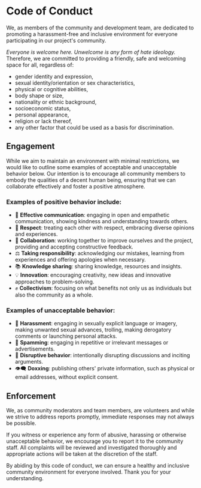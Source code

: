 # Code of Conduct
We, as members of the community and development team, are dedicated to promoting a harassment-free and inclusive environment for everyone participating in our project's community.


*Everyone is welcome here. Unwelcome is any form of hate ideology.* Therefore, we are committed to providing a friendly, safe and welcoming space for all, regardless of:
- gender identity and expression,
- sexual identity/orientation or sex characteristics,
- physical or cognitive abilities,
- body shape or size,
- nationality or ethnic background,
- socioeconomic status,
- personal appearance,
- religion or lack thereof,
- any other factor that could be used as a basis for discrimination.

## Engagement
While we aim to maintain an environment with minimal restrictions, we would like to outline some examples of acceptable and unacceptable behavior below. Our intention is to encourage all community members to embody the qualities of a decent human being, ensuring that we can collaborate effectively and foster a positive atmosphere.

### Examples of positive behavior include:
- 💬 **Effective communication**: engaging in open and empathetic communication, showing kindness and understanding towards others.
- 🌟 **Respect**: treating each other with respect, embracing diverse opinions and experiences.
- 🤝 **Collaboration**: working together to improve ourselves and the project, providing and accepting constructive feedback.
- ⚖️ **Taking responsibility**: acknowledging our mistakes, learning from experiences and offering apologies when necessary.
- 📚 **Knowledge sharing**: sharing knowledge, resources and insights.
- 💡 **Innovation**: encouraging creativity, new ideas and innovative approaches to problem-solving.
- ✊ **Collectivism**: focusing on what benefits not only us as individuals but also the community as a whole.

### Examples of unacceptable behavior:
- 🧌 **Harassment**: engaging in sexually explicit language or imagery, making unwanted sexual advances, trolling, making derogatory comments or launching personal attacks.
- 📮 **Spamming**: engaging in repetitive or irrelevant messages or advertisements.
- 🧨 **Disruptive behavior**: intentionally disrupting discussions and inciting arguments.
- 👁️‍🗨️ **Doxxing**: publishing others' private information, such as physical or email addresses, without explicit consent.

## Enforcement

We, as community moderators and team members, are volunteers and while we strive to address reports promptly, immediate responses may not always be possible.  

If you witness or experience any form of abusive, harassing or otherwise unacceptable behavior, we encourage you to report it to the community staff.
All complaints will be reviewed and investigated thoroughly and appropriate actions will be taken at the discretion of the staff.

By abiding by this code of conduct, we can ensure a healthy and inclusive community environment for everyone involved. Thank you for your understanding.

